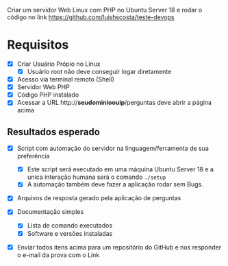 Criar um servidor Web Linux com PHP no Ubuntu Server 18 e rodar o código no link https://github.com/luishscosta/teste-devops


# Requisitos

- [x] Criar Usuário Própio no Linux
  - [x] Usuário root não deve conseguir logar diretamente
- [x] Acesso via terminal remoto (Shell)
- [x] Servidor Web PHP
- [x] Código PHP instalado
- [x] Acessar a URL http://**seudominioouip**/perguntas deve abrir a página acima

## Resultados esperado

- [x] Script com automação do servidor na linguagem/ferramenta de sua preferência
  - [x] Este script será executado em uma máquina Ubuntu Server 18 e a unica interação humana será o comando `./setup`
  - [x] A automação também deve fazer a aplicação rodar sem Bugs.
- [x] Arquivos de resposta gerado pela aplicação de perguntas 
- [x] Documentação simples
    - [x] Lista de comando executados
    - [x] Software e versões instaladas 
- [x] Enviar todos itens acima para um repositório do GitHub e nos responder o e-mail da prova com o Link

